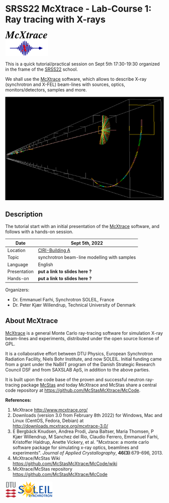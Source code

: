 # SRSS22 McXtrace - Lab-Course 1: Ray tracing with X-rays

![McXtrace](images/mcxtrace-logo.png  "McXtrace")

This is a quick tutorial/practical session on Sept 5th 17:30-19:30 organized in the frame of the [SRSS22](http://xafslab.physics.auth.gr/srss22.html) school.

We shall use the [McXtrace](https://www.mcxtrace.org) software, which allows to describe X-ray (synchrotron and X-FEL) beam-lines with sources, optics, monitors/detectors, samples and more.

![McXtrace diff](images/mcxtrace-diff.png  "McXtrace diff")

## Description

The tutorial start with an initial presentation of the [McXtrace](https://www.mcxtrace.org) software, and follows with a hands-on session.

| Date | Sept 5th, 2022 |
| --------|-------------------|
|Location |  	[CIRI-Building A](https://kedek.auth.gr/#) |
| Topic | synchrotron beam-line modelling with samples |
| Language | English |
| Presentation | **put a link to slides here ?** |
| Hands-on | **put a link to slides here ?** |

Organizers:

- Dr. Emmanuel Farhi, Synchrotron SOLEIL, France
- Dr. Peter Kjær Willendrup, Technical University of Denmark

## About McXtrace

[McXtrace](http://www.mcxtrace.org/) is a general Monte Carlo ray-tracing software for simulation X-ray beam-lines and experiments, distributed under the open source license of GPL.

It is a collaborative effort between DTU Physics, European Synchrotron Radiation Facility, Niels Bohr Institute, and now SOLEIL. Initial funding came from a grant under the NaBiIT program of the Danish Strategic Research Council DSF and from SAXSLAB ApS, in addition to the above parties.

It is built upon the code base of the proven and successful neutron ray-tracing package [McStas](http://mcstas.org/) and today McXtrace and McStas share a central code repository at https://github.com/McStasMcXtrace/McCode.

**References:**

1. McXtrace http://www.mcxtrace.org/
2. Downloads (version 3.0 from February 8th 2022) for Windows, Mac and Linux (CentOS, Fedora, Debian) at http://downloads.mcxtrace.org/mcxtrace-3.0/
3. E Bergbäck Knudsen, Andrea Prodi, Jana Baltser, Maria Thomsen, P Kjær Willendrup, M Sanchez del Rio, Claudio Ferrero, Emmanuel Farhi, Kristoffer Haldrup, Anette Vickery, et al. "Mcxtrace: a monte carlo software package for simulating x-ray optics, beamlines and experiments". _Journal of Applied Crystallography_, **46(3)**:679-696, 2013.
4. McXtrace/McStas Wiki https://github.com/McStasMcXtrace/McCode/wiki
5. McXtrace/McStas repository https://github.com/McStasMcXtrace/McCode


![DTU](images/dtu_logo.gif  "DTU")
![SOLEIL](images/soleil-logo.png  "SOLEIL")